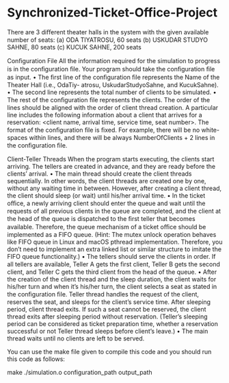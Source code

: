# Synchronized-Ticket-Office-Project
There are 3 diﬀerent theater halls in the system with the given available number of seats: (a) ODA TIYATROSU, 60 seats (b) USKUDAR STUDYO SAHNE, 80 seats (c) KUCUK SAHNE, 200 seats

Conﬁguration File All the information required for the simulation to progress is in the conﬁguration ﬁle. Your program should take the conﬁguration ﬁle as input. • The ﬁrst line of the conﬁguration ﬁle represents the Name of the Theater Hall (i.e., OdaTiy- atrosu, UskudarStudyoSahne, and KucukSahne). • The second line represents the total number of clients to be simulated. • The rest of the conﬁguration ﬁle represents the clients. The order of the lines should be aligned with the order of client thread creation. A particular line includes the following information about a client that arrives for a reservation: <client name, arrival time, service time, seat number>. The format of the conﬁguration ﬁle is ﬁxed. For example, there will be no white-spaces within lines, and there will be always NumberOfClients + 2 lines in the conﬁguration ﬁle.

Client-Teller Threads When the program starts executing, the clients start arriving. The tellers are created in advance, and they are ready before the clients’ arrival. • The main thread should create the client threads sequentially. In other words, the client threads are created one by one, without any waiting time in between. However, after creating a client thread, the client should sleep (or wait) until his/her arrival time. • In the ticket oﬃce, a newly arriving client should enter the queue and wait until the requests of all previous clients in the queue are completed, and the client at the head of the queue is dispatched to the ﬁrst teller that becomes available. Therefore, the queue mechanism of a ticket oﬃce should be implemented as a FIFO queue. (Hint: The mutex unlock operation behaves like FIFO queue in Linux and macOS pthread implementation. Therefore, you don’t need to implement an extra linked list or similar structure to imitate the FIFO queue functionality.) • The tellers should serve the clients in order. If all tellers are available, Teller A gets the ﬁrst client, Teller B gets the second client, and Teller C gets the third client from the head of the queue. • After the creation of the client thread and the sleep duration, the client waits for his/her turn and when it’s his/her turn, the client selects a seat as stated in the conﬁguration ﬁle. Teller thread handles the request of the client, reserves the seat, and sleeps for the client’s service time. After sleeping period, client thread exits. If such a seat cannot be reserved, the client thread exits after sleeping period without reservation. (Teller’s sleeping period can be considered as ticket preparation time, whether a reservation successful or not Teller thread sleeps before client’s leave.) • The main thread waits until no clients are left to be served.

You can use the make file given to compile this code and you should run this code as follows:

make ./simulation.o configuration_path output_path
